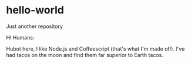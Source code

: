 # hello-world
Just another repository

HI Humans:

Hubot here, I like Node.js and Coffeescript (that's what I'm made of!).
I've had tacos on the moon and find them far superior to Earth tacos.
